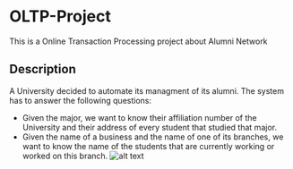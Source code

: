 # OLTP-Project
This is a Online Transaction Processing project about Alumni Network

## Description
A University decided to automate its managment of its alumni. The system has to answer the following questions:
* Given the major, we want to know their affiliation number of the University and their address of every student that studied that major.
* Given the name of a business and the name of one of its branches, we want to know the name of the students that are currently working or worked on this branch.
![alt text](https://www.adweek.com/wp-content/uploads/2019/05/gg-leverage-alumni-CONTENT-2019.jpg)
